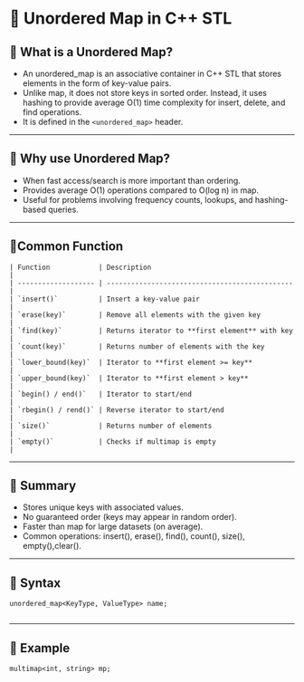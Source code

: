 # 📘 Unordered Map in C++ STL

## 🔹 What is a Unordered Map?
- An unordered_map is an associative container in C++ STL that stores elements in the form of key-value pairs.
- Unlike map, it does not store keys in sorted order. Instead, it uses hashing to provide average O(1) time complexity for insert, delete, and find operations.
- It is defined in the `<unordered_map>` header.

---

## 🔹 Why use Unordered Map?
- When fast access/search is more important than ordering.
- Provides average O(1) operations compared to O(log n) in map.
- Useful for problems involving frequency counts, lookups, and hashing-based queries.

---
## 🔹Common Function
```
| Function            | Description                                    |
| ------------------- | ---------------------------------------------- |
| `insert()`          | Insert a key-value pair                        |
| `erase(key)`        | Remove all elements with the given key         |
| `find(key)`         | Returns iterator to **first element** with key |
| `count(key)`        | Returns number of elements with the key        |
| `lower_bound(key)`  | Iterator to **first element >= key**           |
| `upper_bound(key)`  | Iterator to **first element > key**            |
| `begin() / end()`   | Iterator to start/end                          |
| `rbegin() / rend()` | Reverse iterator to start/end                  |
| `size()`            | Returns number of elements                     |
| `empty()`           | Checks if multimap is empty                    |

```
---
## 🔹 Summary
- Stores unique keys with associated values.
- No guaranteed order (keys may appear in random order).
- Faster than map for large datasets (on average).
- Common operations: insert(), erase(), find(), count(), size(), empty(),clear().

---

## 🔹 Syntax
```
unordered_map<KeyType, ValueType> name;


```
---
## 🔹 Example
```
multimap<int, string> mp;
```
